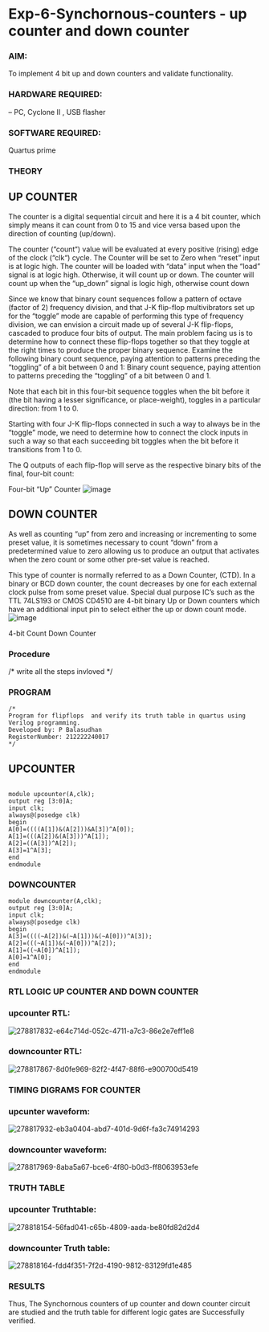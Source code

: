 # Exp-6-Synchornous-counters - up counter and down counter 
### AIM:
To implement 4 bit up and down counters and validate  functionality.
### HARDWARE REQUIRED:  
– PC, Cyclone II , USB flasher
### SOFTWARE REQUIRED:  
Quartus prime
### THEORY 

## UP COUNTER 
The counter is a digital sequential circuit and here it is a 4 bit counter, which simply means it can count from 0 to 15 and vice versa based upon the direction of counting (up/down). 

The counter (“count“) value will be evaluated at every positive (rising) edge of the clock (“clk“) cycle.
The Counter will be set to Zero when “reset” input is at logic high.
The counter will be loaded with “data” input when the “load” signal is at logic high. Otherwise, it will count up or down.
The counter will count up when the “up_down” signal is logic high, otherwise count down

Since we know that binary count sequences follow a pattern of octave (factor of 2) frequency division, and that J-K flip-flop multivibrators set up for the “toggle” mode are capable of performing this type of frequency division, we can envision a circuit made up of several J-K flip-flops, cascaded to produce four bits of output.
The main problem facing us is to determine how to connect these flip-flops together so that they toggle at the right times to produce the proper binary sequence.
Examine the following binary count sequence, paying attention to patterns preceding the “toggling” of a bit between 0 and 1:
Binary count sequence, paying attention to patterns preceding the “toggling” of a bit between 0 and 1.

Note that each bit in this four-bit sequence toggles when the bit before it (the bit having a lesser significance, or place-weight), toggles in a particular direction: from 1 to 0.



 
 

Starting with four J-K flip-flops connected in such a way to always be in the “toggle” mode, we need to determine how to connect the clock inputs in such a way so that each succeeding bit toggles when the bit before it transitions from 1 to 0.

The Q outputs of each flip-flop will serve as the respective binary bits of the final, four-bit count:

 
 

Four-bit “Up” Counter
![image](https://user-images.githubusercontent.com/36288975/169644758-b2f4339d-9532-40c5-af40-8f4f8c942e2c.png)



## DOWN COUNTER 

As well as counting “up” from zero and increasing or incrementing to some preset value, it is sometimes necessary to count “down” from a predetermined value to zero allowing us to produce an output that activates when the zero count or some other pre-set value is reached.

This type of counter is normally referred to as a Down Counter, (CTD). In a binary or BCD down counter, the count decreases by one for each external clock pulse from some preset value. Special dual purpose IC’s such as the TTL 74LS193 or CMOS CD4510 are 4-bit binary Up or Down counters which have an additional input pin to select either the up or down count mode.
![image](https://user-images.githubusercontent.com/36288975/169644844-1a14e123-7228-4ed8-81a9-eb937dff4ac8.png)


4-bit Count Down Counter
### Procedure
/* write all the steps invloved */



### PROGRAM 
```
/*
Program for flipflops  and verify its truth table in quartus using Verilog programming.
Developed by: P Balasudhan
RegisterNumber: 212222240017
*/
```
## UPCOUNTER
```

module upcounter(A,clk);
output reg [3:0]A;
input clk;
always@(posedge clk)
begin
A[0]=((((A[1])&(A[2]))&A[3])^A[0]);
A[1]=(((A[2])&(A[3]))^A[1]);
A[2]=((A[3])^A[2]);
A[3]=1^A[3];
end
endmodule

```
### DOWNCOUNTER
```
module downcounter(A,clk);
output reg [3:0]A;
input clk;
always@(posedge clk)
begin
A[3]=((((~A[2])&(~A[1]))&(~A[0]))^A[3]);
A[2]=(((~A[1])&(~A[0]))^A[2]);
A[1]=((~A[0])^A[1]);
A[0]=1^A[0];
end
endmodule

```

### RTL LOGIC UP COUNTER AND DOWN COUNTER  

### upcounter RTL:
![278817832-e64c714d-052c-4711-a7c3-86e2e7eff1e8](https://github.com/BALASUDHAN18/Exp-7-Synchornous-counters-/assets/118807740/3fec9928-2fef-46be-9d7e-b2b267662f90)
### downcounter RTL:
![278817867-8d0fe969-82f2-4f47-88f6-e900700d5419](https://github.com/BALASUDHAN18/Exp-7-Synchornous-counters-/assets/118807740/afdeb949-e945-47c0-998f-597f7a35857d)

### TIMING DIGRAMS FOR COUNTER  
### upcunter waveform:
![278817932-eb3a0404-abd7-401d-9d6f-fa3c74914293](https://github.com/BALASUDHAN18/Exp-7-Synchornous-counters-/assets/118807740/3d85e6ec-33a0-487c-932e-818af5255ba8)

### downcounter waveform:
![278817969-8aba5a67-bce6-4f80-b0d3-ff8063953efe](https://github.com/BALASUDHAN18/Exp-7-Synchornous-counters-/assets/118807740/d1d64112-5701-47ec-9b65-4c754737329e)

### TRUTH TABLE 
### upcounter Truthtable:
![278818154-56fad041-c65b-4809-aada-be80fd82d2d4](https://github.com/BALASUDHAN18/Exp-7-Synchornous-counters-/assets/118807740/b08d4d9c-adbf-4464-99fc-a45bcdcd8823)

### downcounter Truth table:
![278818164-fdd4f351-7f2d-4190-9812-83129fd1e485](https://github.com/BALASUDHAN18/Exp-7-Synchornous-counters-/assets/118807740/49fe52a8-5bd8-4e48-8386-005fbfe662ba)

### RESULTS 
Thus, The Synchornous counters of up counter and down counter circuit are studied and the truth table for different logic gates are Successfully verified.
